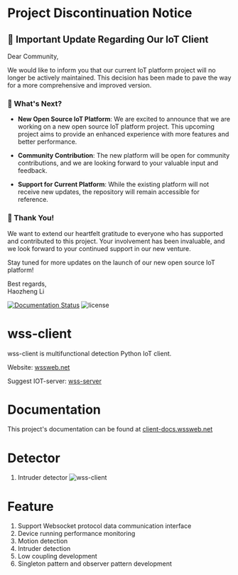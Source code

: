 # Project Discontinuation Notice

## 📢 Important Update Regarding Our IoT Client

Dear Community,

We would like to inform you that our current IoT platform project will no longer be actively maintained. This decision has been made to pave the way for a more comprehensive and improved version.

### 🚀 What's Next?

- **New Open Source IoT Platform**: We are excited to announce that we are working on a new open source IoT platform project. This upcoming project aims to provide an enhanced experience with more features and better performance.

- **Community Contribution**: The new platform will be open for community contributions, and we are looking forward to your valuable input and feedback.

- **Support for Current Platform**: While the existing platform will not receive new updates, the repository will remain accessible for reference.

### 🙏 Thank You!

We want to extend our heartfelt gratitude to everyone who has supported and contributed to this project. Your involvement has been invaluable, and we look forward to your continued support in our new venture.

Stay tuned for more updates on the launch of our new open source IoT platform!

Best regards,  
Haozheng Li

[![Documentation Status](https://readthedocs.org/projects/wss-client/badge/?version=latest)](https://wss-client.readthedocs.io/en/latest/?badge=latest)
![license](https://img.shields.io/github/license/Haozheng-Li/wss-client)

# wss-client

wss-client is multifunctional detection Python IoT client. 

Website: [wssweb.net](https://wssweb.net/)

Suggest IOT-server: [wss-server](https://github.com/Haozheng-Li/wss-server/blob/master/README.md)

# Documentation

This project's documentation can be found at [client-docs.wssweb.net](https://wss-client.readthedocs.io/en/latest/)

# Detector

1. Intruder detector
![wss-client](https://user-images.githubusercontent.com/47854126/226759469-03a5298d-5d87-4071-a4b4-0d1687ab1c18.png)


# Feature

1. Support Websocket protocol data communication interface
2. Device running performance monitoring
3. Motion detection
4. Intruder detection
5. Low coupling development
6. Singleton pattern and observer pattern development



